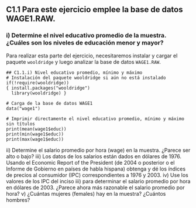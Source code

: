 ## C1.1 Para este ejercicio emplee la base de datos WAGE1.RAW.
### i) Determine el nivel educativo promedio de la muestra. ¿Cuáles son los niveles de educación menor y mayor?

Para realizar esta parte del ejercicio, necesitaremos instalar y cargar el paquete `wooldridge` y luego analizar la base de datos `WAGE1.RAW`.
```
## C1.1.i) Nivel educativo promedio, mínimo y máximo
# Instalación del paquete wooldridge si aún no está instalado
if(!require(wooldridge))
{ install.packages("wooldridge")
  library(wooldridge) }
```
```
# Carga de la base de datos WAGE1
data("wage1")
```
```
# Imprimir directamente el nivel educativo promedio, mínimo y máximo sin títulos
print(mean(wage1$educ))
print(min(wage1$educ))
print(max(wage1$educ))
```

ii) Determine el salario promedio por hora (wage) en la muestra. ¿Parece ser alto o bajo?
iii) Los datos de los salarios están dados en dólares de 1976. Usando el Economic Report of
the President (de 2004 o posterior o el Informe de Gobierno en países de habla hispana)
obtenga y dé los índices de precios al consumidor (IPC) correspondientes a 1976 y
2003.
iv) Use los valores de los IPC del inciso iii) para determinar el salario promedio por hora en
dólares de 2003. ¿Parece ahora más razonable el salario promedio por hora?
v) ¿Cuántas mujeres (females) hay en la muestra? ¿Cuántos hombres?
